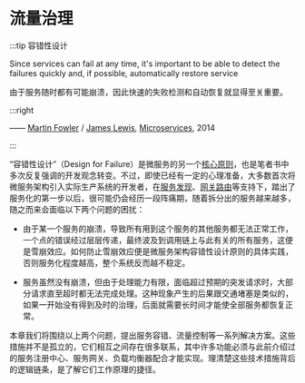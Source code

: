 # 流量治理

:::tip 容错性设计

Since services can fail at any time, it's important to be able to detect the failures quickly and, if possible, automatically restore service

由于服务随时都有可能崩溃，因此快速的失败检测和自动恢复就显得至关重要。

:::right

—— [Martin Fowler](https://martinfowler.com/) / [James Lewis](https://twitter.com/boicy), [Microservices](https://martinfowler.com/articles/microservices.html), 2014

:::

“容错性设计”（Design for Failure）是微服务的另一个[核心原则](/architecture/architect-history/microservices.html)，也是笔者书中多次反复强调的开发观念转变。不过，即使已经有一定的心理准备，大多数首次将微服务架构引入实际生产系统的开发者，在[服务发现](/distribution/connect/service-discovery.html)、[网关路由](/distribution/connect/service-routing.html)等支持下，踏出了服务化的第一步以后，很可能仍会经历一段阵痛期，随着拆分出的服务越来越多，随之而来会面临以下两个问题的困扰：

- 由于某一个服务的崩溃，导致所有用到这个服务的其他服务都无法正常工作，一个点的错误经过层层传递，最终波及到调用链上与此有关的所有服务，这便是雪崩效应。如何防止雪崩效应便是微服务架构容错性设计原则的具体实践，否则服务化程度越高，整个系统反而越不稳定。
  
- 服务虽然没有崩溃，但由于处理能力有限，面临超过预期的突发请求时，大部分请求直至超时都无法完成处理。这种现象产生的后果跟交通堵塞是类似的，如果一开始没有得到及时的治理，后面就需要长时间才能使全部服务都恢复正常。
  

本章我们将围绕以上两个问题，提出服务容错、流量控制等一系列解决方案。这些措施并不是孤立的，它们相互之间存在很多联系，其中许多功能必须与此前介绍过的服务注册中心、服务网关、负载均衡器配合才能实现。理清楚这些技术措施背后的逻辑链条，是了解它们工作原理的捷径。